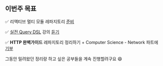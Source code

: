 ## 이번주 목표

✅ 리액티브 멀티 모듈 레파지토리 [준비](https://github.com/huisam/reactive-study)

✅ [실전 Query DSL](https://www.inflearn.com/course/Querydsl-%EC%8B%A4%EC%A0%84) 강의 [듣기](https://github.com/huisam/QueryDsl/commits/master)

✅ **HTTP 완벽가이드** 레파지토리 정리하기 + Computer Science - Network 파트에 [기부](https://github.com/Road-of-CODEr/computer-science/pull/8)

그동안 밀려왔던 정리랑 하고 싶은 공부들을 계속 진행할려구요 😄
